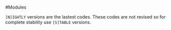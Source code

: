 #Modules

`[N]IGHTLY` versions are the lastest codes. These codes are not revised so for complete stability use `[S]TABLE` versions.
